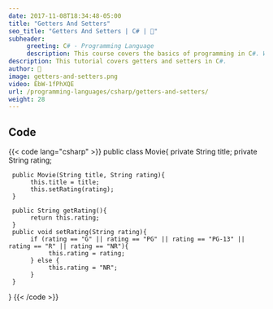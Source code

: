 ```yaml
---
date: 2017-11-08T18:34:48-05:00
title: "Getters And Setters"
seo_title: "Getters And Setters | C# | 🦒"
subheader:
     greeting: C# - Programming Language
     description: This course covers the basics of programming in C#. Work your way through the videos/articles and I'll teach you everything you need to know to start your programming journey!
description: This tutorial covers getters and setters in C#.
author: 🦒
image: getters-and-setters.png
video: EbW-1fPhXQE
url: /programming-languages/csharp/getters-and-setters/
weight: 28
---
```

## Code

{{< code lang="csharp" >}}
public class Movie{
     private String title;
     private String rating;

     public Movie(String title, String rating){
          this.title = title;
          this.setRating(rating);
     }

     public String getRating(){
          return this.rating;
     }
     public void setRating(String rating){
          if (rating == "G" || rating == "PG" || rating == "PG-13" || rating == "R" || rating == "NR"){
               this.rating = rating;
          } else {
               this.rating = "NR";
          }
     }
}
{{< /code >}}